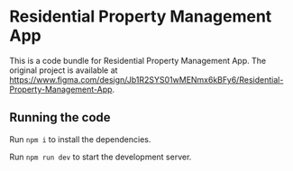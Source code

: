 
  # Residential Property Management App

  This is a code bundle for Residential Property Management App. The original project is available at https://www.figma.com/design/Jb1R2SYS01wMENmx6kBFy6/Residential-Property-Management-App.

  ## Running the code

  Run `npm i` to install the dependencies.

  Run `npm run dev` to start the development server.
  